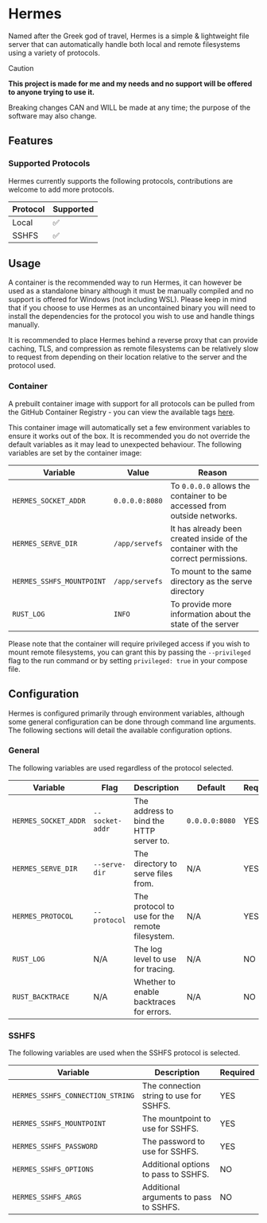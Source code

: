 # Hermes

Named after the Greek god of travel, Hermes is a simple & lightweight file server that can automatically handle both local and remote filesystems using a variety of protocols.

> [!CAUTION]  
> **This project is made for me and my needs and no support will be offered to anyone trying to use it.** 
>
> Breaking changes CAN and WILL be made at any time; the purpose of the software may also change.

## Features

### Supported Protocols

Hermes currently supports the following protocols, contributions are welcome to add more protocols.

| Protocol | Supported |
| --- | --- |
| Local | ✅ |
| SSHFS | ✅ |

## Usage

A container is the recommended way to run Hermes, it can however be used as a standalone binary although it must be manually compiled and no support is offered for Windows (not including WSL). Please keep in mind that if you choose to use Hermes as an uncontained binary you will need to install the dependencies for the protocol you wish to use and handle things manually.

It is recommended to place Hermes behind a reverse proxy that can provide caching, TLS, and compression as remote filesystems can be relatively slow to request from depending on their location relative to the server and the protocol used.

### Container

A prebuilt container image with support for all protocols can be pulled from the GitHub Container Registry - you can view the available tags [here](https://github.com/Blooym/hermes/pkgs/container/hermes/versions?filters%5Bversion_type%5D=tagged).

This container image will automatically set a few environment variables to ensure it works out of the box. It is recommended you do not override the default variables as it may lead to unexpected behaviour. The following variables are set by the container image:

| Variable | Value | Reason |
| --- | --- | --- |
| `HERMES_SOCKET_ADDR` | `0.0.0.0:8080` | To `0.0.0.0` allows the container to be accessed from outside networks. |
| `HERMES_SERVE_DIR` | `/app/servefs` | It has already been created inside of the container with the correct permissions. |
| `HERMES_SSHFS_MOUNTPOINT` | `/app/servefs` | To mount to the same directory as the serve directory |
| `RUST_LOG` | `INFO` | To provide more information about the state of the server |

Please note that the container will require privileged access if you wish to mount remote filesystems, you can grant this by passing the `--privileged` flag to the run command or by setting `privileged: true` in your compose file.

## Configuration

Hermes is configured primarily through environment variables, although some general configuration can be done through command line arguments. The following sections will detail the available configuration options.

### General

The following variables are used regardless of the protocol selected.

| Variable | Flag | Description  | Default | Required |
| --- | --- | --- | --- | --- |
| `HERMES_SOCKET_ADDR` | `--socket-addr` | The address to bind the HTTP server to. | `0.0.0.0:8080` | YES |
| `HERMES_SERVE_DIR` | `--serve-dir` | The directory to serve files from. | N/A | YES |
| `HERMES_PROTOCOL` | `--protocol` | The protocol to use for the remote filesystem. | N/A | YES |
| `RUST_LOG` | N/A | The log level to use for tracing. | N/A | NO |
| `RUST_BACKTRACE` | N/A | Whether to enable backtraces for errors. | N/A | NO |

### SSHFS

The following variables are used when the SSHFS protocol is selected.

| Variable | Description | Required |
| --- | --- | --- |
| `HERMES_SSHFS_CONNECTION_STRING` | The connection string to use for SSHFS. | YES |
| `HERMES_SSHFS_MOUNTPOINT` | The mountpoint to use for SSHFS. | YES |
| `HERMES_SSHFS_PASSWORD` | The password to use for SSHFS. | YES |
| `HERMES_SSHFS_OPTIONS` | Additional options to pass to SSHFS. | NO |
| `HERMES_SSHFS_ARGS` | Additional arguments to pass to SSHFS. | NO |
